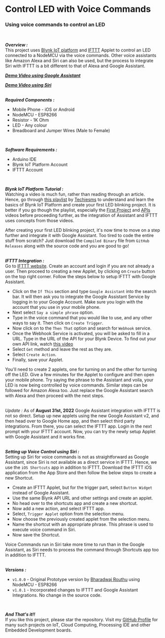 # Control LED with Voice Commands   
### Using voice commands to control an LED  
<br/>

***Overview :***  
This project uses [Blynk IoT platform](https://blynk.io/) and [IFTTT](https://ifttt.com/) Applet to control an LED connected to a NodeMCU via the voice commands. Other voice assistants like Amazon Alexa and Siri can also be used, but the process to integrate Siri with IFTTT is a bit different to that of Alexa and Google Assistant.  

***[Demo Video using Google Assistant](https://drive.google.com/file/d/1LaXWtltU_UG4iZ7Jc7PeFZPJUojB0t5x/view?usp=sharing)***  

***[Demo Video using Siri](https://drive.google.com/file/d/1LbE70XXWlouO2bTsRDzCNbdVXk9ryo9j/view?usp=sharing)***  
<br/>

***Required Components :***  
- Mobile Phone - iOS or Android
- NodeMCU - ESP8266
- Resistor - 1K Ohm
- LED - Any colour
- Breadboard and Jumper Wires (Male to Female)  
<br/>

***Software Requirements :***
- Arduino IDE
- Blynk IoT Platform Account
- IFTTT Account  
<br/>

***Blynk IoT Platform Tutorial :***  
Watching a video is much fun, rather than reading through an article. Hence, go through [this playlist](https://www.youtube.com/playlist?list=PLruzZCuhcsGNrSxeWer6C0vff7hq37Num) by [Techiesms](https://www.youtube.com/channel/UC7raRsx4ojx3cyXT3x9-PuQ) to understand and learn the basics of Blynk IoT Platform and create your first LED blinking project. It is better if you go though the playlist, especially the [First Project](https://www.youtube.com/watch?v=IKbbvEzZ7wg&list=PLruzZCuhcsGNrSxeWer6C0vff7hq37Num&index=2) and [APIs](https://www.youtube.com/watch?v=uPMibJhrtjE&list=PLruzZCuhcsGNrSxeWer6C0vff7hq37Num&index=5) videos before proceeding further, as the integration of Assistant and IFTTT uses concepts from those videos.  

After creating your first LED blinking project, it's now time to move on a step further and integrate it with Google Assistant. Too tired to code the entire stuff from scratch? Just download the `Compiled Binary` file from `GitHub Releases` along with the source code and you are good to go!  
<br/>

***IFTTT Integration :***  
Go to [IFTTT website](https://ifttt.com/). Create an account and login if you are not already a user. Then proceed to creating a new Applet, by clicking on `Create` button on the top right corner. Follow the steps below to setup IFTTT with Google Assistant.  
- Click on the `If This` section and type `Google Assistant` into the search bar. It will then ask you to integrate the Google Assistant Service by logging in to your Google Account. Make sure you login with the account that you use in your mobile phone.
- Next select `Say a simple phrase` option.
- Type in the voice command that you would like to use, and any other ways to say it. Then click on `Create Trigger`.
- Now click on to the `Then That` option and search for `Webhook` service.
- Once the Webhook Service is activated, you will be asked to fill in a URL. Type in the URL of the API for your Blynk Device. To find out your own API link, watch [this video](https://www.youtube.com/watch?v=uPMibJhrtjE&list=PLruzZCuhcsGNrSxeWer6C0vff7hq37Num&index=5)
- Select `Get` method and leave the rest as they are.
- Select `Create Action`. 
- Finally, save your Applet.  

You'll need to create 2 applets, one for turning on and the other for turning off the LED. Give a few minutes for the Applet to configure and then open your mobile phone. Try saying the phrase to the Assistant and voila, your LED is now being controlled by voice commands. Similar steps can be followed for Amazon Alexa too. Just replace the Google Assistant search with Alexa and then proceed with the next steps.  
<br/>

*Update :* As of **August 31st, 2022** Google Assistant integration with IFTTT is not so direct. Setup up new applets using the new Google Assistant v2, and then head over to Google Home app, and then select third party integrations. From there, you can select the IFTTT app. Login in the next prompt with your IFTTT account. Now, you can try the newly setup Applet with Google Assistant and it works fine.  
<br/>

***Setting up Voice Control using Siri :***  
Setting up Siri for voice commands is not as straightforward as Google Assistant, since Siri is not available as a direct service in IFTTT. Hence, we use the `iOS Shortcuts` app in addition to IFTTT. Download the IFTTT iOS application from the App Store and then follow the below steps to create a new Shortcut.  
- Create an IFTTT Applet, but for the trigger part, select `Button Widget` instead of Google Assistant. 
- Use the same Blynk API URL and other settings and create an applet.
- No head over to the shortcuts app and create a new shortcut. 
- Now add a new action, and select IFTTT app. 
- Select, `Trigger Applet` option from the selection menu.
- Now choose the previously created applet from the selection menu. 
- Name the shortcut with an appropriate phrase. This phrase is used to execute voice command in Siri.
- Now save the Shortcut.  

Voice Commands run in Siri take more time to run than in the Google Assistant, as Siri needs to process the command through Shortcuts app too in addition to IFTTT.  
<br/>

***Versions :***
- `v1.0.0` - Original Prototype version by [Bharadwaj Routhu](https://github.com/Bharadwaj-R) using NodeMCU - ESP8266  
- `v1.0.1` - Incorporated changes to IFTTT and Google Assistant Integrations. No change in the source code.
<br/>

***And That's it!!***  
If you like this project, please star the repository. Visit my [GitHub Profile](https://github.com/Bharadwaj-R) for many such projects on IoT, Cloud Computing, Processing IDE and other Embedded Development boards. 
